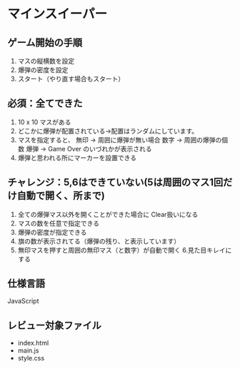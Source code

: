 # マインスイーパー
## ゲーム開始の手順
1. マスの縦横数を設定
2. 爆弾の密度を設定
3. スタート（やり直す場合もスタート）


## 必須：全てできた
1. 10 x 10 マスがある
2. どこかに爆弾が配置されている→配置はランダムにしています。
3. マスを指定すると、
 無印 → 周囲に爆弾が無い場合
 数字 → 周囲の爆弾の個数
 爆弾 → Game Over
のいづれかが表示される
4. 爆弾と思われる所にマーカーを設置できる

## チャレンジ：5,6はできていない(5は周囲のマス1回だけ自動で開く、所まで)
1. 全ての爆弾マス以外を開くことができた場合に Clear扱いになる
2. マスの数を任意で指定できる
3. 爆弾の密度が指定できる
4. 旗の数が表示されてる（爆弾の残り、と表示しています）
5. 無印マスを押すと周囲の無印マス（と数字）が自動で開く
6.見た目キレイにする

## 仕様言語
JavaScript

## レビュー対象ファイル
- index.html
- main.js
- style.css
